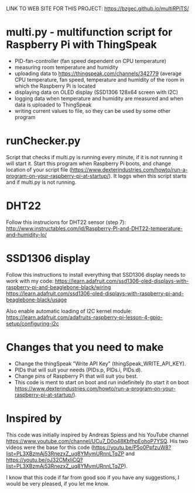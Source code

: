 LINK TO WEB SITE FOR THIS PROJECT: https://bzgec.github.io/multiRPiTS/

# multi.py - multifunction script for Raspberry Pi with ThingSpeak
- PID-fan-controller (fan speed dependent on CPU temperature)
- measuring room temperature and humidity
- uploading data to https://thingspeak.com/channels/342779 (average CPU temperature, fan speed, temperature and humidity of the room in which the Raspberry Pi is located
- displaying data on OLED display (SSD1306 128x64 screen with I2C)
- logging data when temperature and humidity are measured and when data is uploaded to ThingSpeak
- writing current values to file, so they can be used by some other program

# runChecker.py
Script that checks if multi.py is running every minute, if it is not running it will start it.
Start this program when Raspberry Pi boots, and change location of your script file (https://www.dexterindustries.com/howto/run-a-program-on-your-raspberry-pi-at-startup/). It loggs when this script starts and if multi.py is not running.

# DHT22
Follow this instrucions for DHT22 sensor (step 7):
http://www.instructables.com/id/Raspberry-PI-and-DHT22-temperature-and-humidity-lo/

# SSD1306 display
Follow this instructions to install everything that SSD1306 display needs to work with my code:
https://learn.adafruit.com/ssd1306-oled-displays-with-raspberry-pi-and-beaglebone-black/wiring
https://learn.adafruit.com/ssd1306-oled-displays-with-raspberry-pi-and-beaglebone-black/usage

Also enable automatic loading of I2C kernel module:
https://learn.adafruit.com/adafruits-raspberry-pi-lesson-4-gpio-setup/configuring-i2c

# Changes that you need to make
- Change the thingSpeak "Write API Key" (thingSpeak_WRITE_API_KEY).
- PIDs that will suit your needs (PIDs.p, PIDs.i, PIDs.d).
- Change pins of Raspberry Pi that will suit you best.
- This code is ment to start on boot and run indefinitely (to start it on boot https://www.dexterindustries.com/howto/run-a-program-on-your-raspberry-pi-at-startup/).

# Inspired by
This code was initially inspired by Andreas Spiess and his YouTube channel https://www.youtube.com/channel/UCu7_D0o48KbfhpEohoP7YSQ.
His two videos were the base for this code (https://youtu.be/P5o0PpfzuW8?list=PL3XBzmAj53RnezxZ_uq8YMymURnnLTqZP and https://youtu.be/oJ32CMxliCQ?list=PL3XBzmAj53RnezxZ_uq8YMymURnnLTqZP).

I know that this code if far from good soo if you have any suggestions, I would be very pleased, if you let me know.
